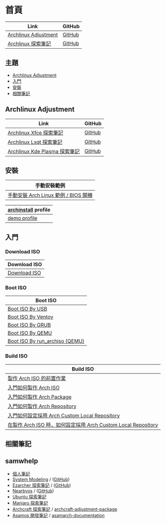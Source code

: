 
# 首頁

| Link | GitHub |
| ---- | ------ |
| [Archlinux Adjustment](https://samwhelp.github.io/archlinux-adjustment/) | [GitHub](https://github.com/samwhelp/archlinux-adjustment) |
| [Archlinux 探索筆記](https://samwhelp.github.io/note-about-archlinux/) | [GitHub](https://github.com/samwhelp/note-about-archlinux) |




## 主題

* [Archlinux Adjustment](#archlinux-adjustment)
* [入門](#入門)
* [安裝](#安裝)
* [相關筆記](#相關筆記)




## Archlinux Adjustment

| Link | GitHub |
| ---- | ------ |
| [Archlinux Xfce 探索筆記](https://samwhelp.github.io/note-about-archlinux-xfce/) | [GitHub](https://github.com/samwhelp/note-about-archlinux-xfce) |
| [Archlinux Lxqt 探索筆記](https://samwhelp.github.io/note-about-archlinux-lxqt/) | [GitHub](https://github.com/samwhelp/note-about-archlinux-lxqt) |
| [Archlinux Kde Plasma 探索筆記](https://samwhelp.github.io/note-about-archlinux-kde-plasma/) | [GitHub](https://github.com/samwhelp/note-about-archlinux-kde-plasma) |




## 安裝

| 手動安裝範例 |
| --- |
| [手動安裝 Arch Linux 範例 / BIOS 開機](https://samwhelp.github.io/note-about-archlinux/read/core/install/demo-manual-install-for-bios-start.html)


| [archinstall](https://github.com/archlinux/archinstall) profile |
| --- |
| [demo profile](https://github.com/samwhelp/archlinux-adjustment/tree/main/sample/archinstall/profile/locale) |




## 入門

### Download ISO

| Download ISO |
| --- |
| [Download ISO](https://samwhelp.github.io/note-about-archlinux/read/core/iso/download-iso.html) |


### Boot ISO

| Boot ISO |
| --- |
| [Boot ISO By USB](https://samwhelp.github.io/note-about-archlinux/read/core/iso/boot-iso/boot-iso-by-usb.html) |
| [Boot ISO By Ventoy](https://samwhelp.github.io/note-about-archlinux/read/core/iso/boot-iso/boot-iso-by-ventoy.html) |
| [Boot ISO By GRUB](https://samwhelp.github.io/note-about-archlinux/read/core/iso/boot-iso/boot-iso-by-grub.html) |
| [Boot ISO By QEMU](https://samwhelp.github.io/note-about-archlinux/read/core/iso/boot-iso/boot-iso-by-qemu.html) |
| [Boot ISO By run_archiso (QEMU)](https://samwhelp.github.io/note-about-archlinux/read/core/iso/boot-iso/boot-iso-by-run_archiso.html) |


### Build ISO

| Build ISO |
| --- |
| [製作 Arch ISO 的前置作業](https://samwhelp.github.io/note-about-archlinux/read/core/iso/build-iso/prepare.html) |
| [入門如何製作 Arch ISO](https://samwhelp.github.io/note-about-archlinux/read/core/iso/build-iso/start-build-arch-iso.html) |
| [入門如何製作 Arch Package](https://samwhelp.github.io/note-about-archlinux/read/core/iso/build-iso/start-build-arch-package.html) |
| [入門如何製作 Arch Repository](https://samwhelp.github.io/note-about-archlinux/read/core/iso/build-iso/start-build-arch-repository.html) |
| [入門如何設定採用 Arch Custom Local Repository](https://samwhelp.github.io/note-about-archlinux/read/core/iso/build-iso/start-use-custom-local-repository.html) |
| [在製作 Arch ISO 時，如何設定採用 Arch Custom Local Repository ](https://samwhelp.github.io/note-about-archlinux/read/core/iso/build-iso/start-use-custom-local-repository-on-build-arch-iso.html) |



## 相關筆記

## samwhelp

* [個人筆記](https://samwhelp.github.io/book/)
* [System Modeling](https://samwhelp.github.io/system-modeling/) / ([GitHub](https://github.com/samwhelp/system-modeling))
* [Ezarcher 探索筆記](https://samwhelp.github.io/note-about-ezarcher/) / ([GitHub](https://github.com/samwhelp/note-about-ezarcher))
* [Nearbyos](https://samwhelp.github.io/nearbyos/) / ([GitHub](https://github.com/samwhelp/nearbyos))
* [Ubuntu 探索筆記](https://samwhelp.github.io/note-about-ubuntu/)
* [Manjaro 探索筆記](https://samwhelp.github.io/note-about-manjaro/)
* [Archcraft 探索筆記](https://samwhelp.github.io/note-about-archcraft/) / [archcraft-adjustment-package](https://github.com/samwhelp/archcraft-adjustment-package)
* [Asamos 開發筆記](https://samwhelp.github.io/note-about-asamos/) / [asamarch-documentation](https://samwhelp.github.io/asamarch-documentation/)
